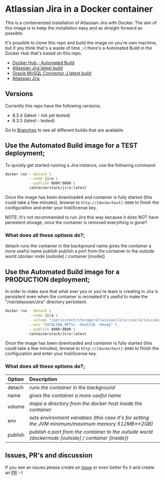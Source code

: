 # Atlassian Jira in a Docker container

This is a containerized installation of Atlassian Jira with Docker.
The aim of this image is to keep the installation easy and as straight forward as possible.

It's possible to clone this repo and build the image on you're own machine, but if you think that's a waste of time ;-) there's a Automated Build in the Docker Hub that's based on this repo.

* [Docker Hub - Automated Build](https://hub.docker.com/r/containerstack/jira/)
* [Atlassian Jira latest build](https://confluence.atlassian.com/jirasoftware/jira-software-release-notes-776821069.html)
* [Oracle MySQL Connector J latest build](http://dev.mysql.com/downloads/connector/j/)
* [Atlassian Jira](https://www.atlassian.com/software/jira)

## Versions
Currently this repo have the following versions;
* 8.3.4 (latest - not yet tested)
* 8.3.3 (latest - tested)

Go to [Branches](https://github.com/containerstack/docker-jira/branches) to see all different builds that are available.

## Use the Automated Build image for a TEST deployment;

To quickly get started running a Jira instance, use the following command:
```bash
docker run --detach \
           --name jira \
           --publish 8080:8080 \
           containerstack/jira:latest
```

Once the image has been downloaded and container is fully started (this could take a few minutes), browse to `http://[dockerhost]:8080` to finish the configuration and enter your trail/license key.

NOTE: It's not recommended to run Jira this way because it does NOT have persistent storage, once the container is removed everything is gone!!

### What does all these options do?;
detach          runs the container in the background
name            gives the container a more useful name
publish         publish a port from the container to the outside world (docker node [outside] / container [inside])


## Use the Automated Build image for a PRODUCTION deployment;

In order to make sure that what ever you or you're team is creating in Jira is persistent even when the container is recreated it's useful to make the "/var/atlassian/Jira" directory persistent.
```bash
docker run --detach \
           --name Jira \
           --volume "/persistent/storage/atlassian/Jira:/var/atlassian/Jira" \
           --env "CATALINA_OPTS= -Xms512m -Xmx4g" \
           --publish 8080:8080 \
           containerstack/Jira:latest
```

Once the image has been downloaded and container is fully started (this could take a few minutes), browse to `http://[dockerhost]:8080` to finish the configuration and enter your trail/license key.

### What does all these options do?;
| Option| Description|
| :------------- |:-------------|
|detach|*runs the container in the background*|
|name|*gives the container a more useful name*|
|volume|*maps a directory from the docker host inside the container*|
|env|*sets environment variables (this case it's for setting the JVM minimum/maximum memory 512MB<->2GB)*|
|publish|*publish a port from the container to the outside world (dockernode [outside] / container [inside])*|



## Issues, PR's and discussion

If you see an issues please create an [issue](https://github.com/containerstack/docker-jira/issues/new) or even better fix it and create an [PR](https://github.com/containerstack/docker-jira/pulls) :-)
